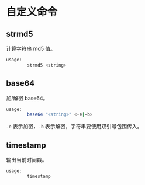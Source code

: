 # 自定义命令

## strmd5

计算字符串 md5 值。

```sh
usage:
        strmd5 <string>
```

## base64

加/解密 base64。

```sh
usage:
        base64 "<string>" <-e|-b>
```

`-e` 表示加密，`-b` 表示解密，字符串要使用双引号包围传入。

## timestamp

输出当前时间戳。

```sh
usage:
        timestamp
```
